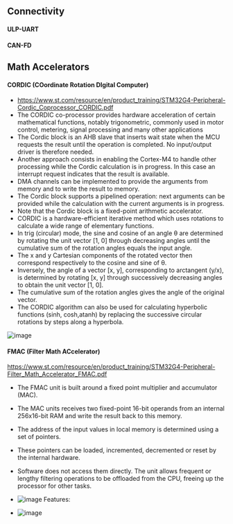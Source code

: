 
<!-- ############################################################################################################ -->
## Connectivity 

#### ULP-UART



#### CAN-FD



<!-- ############################################################################################################ -->
## Math Accelerators

#### CORDIC (COordinate Rotation DIgital Computer)
- https://www.st.com/resource/en/product_training/STM32G4-Peripheral-Cordic_Coprocessor_CORDIC.pdf
- The CORDIC co-processor provides hardware acceleration of certain mathematical functions, notably trigonometric, commonly used in motor control, metering, signal processing and many other applications
- The Cordic block is an AHB slave that inserts wait state when the MCU requests the result until the operation is completed. No input/output driver is therefore needed.
- Another approach consists in enabling the Cortex-M4 to handle other processing while the Cordic calculation is in progress. In this case an interrupt request indicates that the result is available.
- DMA channels can be implemented to provide the arguments from memory and to write the result to memory.
- The Cordic block supports a pipelined operation: next arguments can be provided while the calculation with the current arguments is in progress.
- Note that the Cordic block is a fixed-point arithmetic accelerator.
- CORDIC is a hardware-efficient iterative method which uses rotations to calculate a wide range of elementary functions.
- In trig (circular) mode, the sine and cosine of an angle θ are determined by rotating the unit vector [1, 0] through decreasing angles until the cumulative sum of the rotation angles equals the input angle.
- The x and y Cartesian components of the rotated vector then correspond respectively to the cosine and sine of θ.
- Inversely, the angle of a vector [x, y], corresponding to arctangent (y/x), is determined by rotating [x, y] through successively decreasing angles to obtain the unit vector [1, 0].
- The cumulative sum of the rotation angles gives the angle of the original vector.
- The CORDIC algorithm can also be used for calculating hyperbolic functions (sinh, cosh,atanh) by replacing the successive circular rotations by steps along a hyperbola.

![image](https://user-images.githubusercontent.com/42329930/226210394-061ec942-4043-4420-a0a7-a6965499161c.png)
  

#### FMAC (Filter Math ACcelerator)
https://www.st.com/resource/en/product_training/STM32G4-Peripheral-Filter_Math_Accelerator_FMAC.pdf
- The FMAC unit is built around a fixed point multiplier and accumulator (MAC).
- The MAC units receives two fixed-point 16-bit operands from an internal 256x16-bit RAM and write the result back to this memory.
- The address of the input values in local memory is determined using a set of pointers.
- These pointers can be loaded, incremented, decremented or reset by the internal hardware.
- Software does not access them directly. The unit allows frequent or lengthy filtering operations to be offloaded from the CPU, freeing up the processor for other tasks.

- ![image](https://user-images.githubusercontent.com/42329930/226210667-fbc5a00b-0210-4903-aeef-91be85b154b6.png)
Features:
- ![image](https://user-images.githubusercontent.com/42329930/226210692-cff2e822-db19-4ee9-acfc-751bf888113a.png)



<!-- ############################################################################################################ -->
















